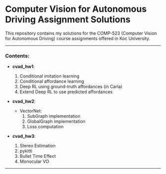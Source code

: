 # Computer Vision for Autonomous Driving Assignment Solutions

This repository contains my solutions for the COMP-523 (Computer Vision for Autonomous Driving) course assignments offered in Koc University.

---

### Contents:

- **cvad_hw1**:

  1. Conditional imitation learning
  2. Conditional affordance learning
  3. Deep RL using ground-truth affordances (in Carla)
  4. Extend Deep RL to use predicted affordances

- **cvad_hw2**:

  - VectorNet:
    1. SubGraph implementation
    2. GlobalGraph implementation
    3. Loss computation

- **cvad_hw3**:

  1. Stereo Estimation
  2. pykitti
  3. Bullet Time Effect
  4. Monocular VO

---
